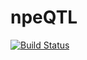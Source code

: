 # npeQTL

[![Build Status](https://github.com/joseah/npeQTL.jl/actions/workflows/CI.yml/badge.svg?branch=main)](https://github.com/joseah/npeQTL.jl/actions/workflows/CI.yml?query=branch%3Amain)
